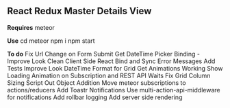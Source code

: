 React Redux Master Details View
-------------------------------
**Requires**
meteor

**Use**
cd meteor
npm i
npm start

**To do**
Fix Url Change on Form Submit
Get DateTime Picker Binding - Improve Look
Clean Client Side React Bind and Sync Error Messages
Add Tests
Improve Look
DateTime Format for Grid
Get Animations Working
Show Loading Animation on Subscription and REST API Waits
Fix Grid Column Sizing
Script Out Object Addition
Move meteor subscriptions to actions/reducers
Add Toastr Notifications
Use multi-action-api-middleware for notifications
Add rollbar logging
Add server side rendering
